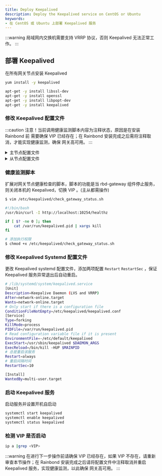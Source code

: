 ```yaml
---
title: Deploy Keepalived
description: Deploy the Keepalived service on CentOS or Ubuntu
keywords:
- 在 CentOS 或 Ubuntu 上部署 Keepalived 服务
---
```


:::warning
局域网内交换机需要支持 VRRP 协议，否则 Keepalived 无法正常工作。
:::

## 部署 Keepalived

在所有网关节点安装 Keepalived

```bash title="CentOS"
yum install -y keepalived
```

```bash title="Ubuntu"
apt-get -y install libssl-dev
apt-get -y install openssl
apt-get -y install libpopt-dev
apt-get -y install keepalived
```

### 修改 Keepalived 配置文件

:::caution
注意！当前调用健康监测脚本内容为注释状态，原因是在安装 Rainbond 前 需要确保 VIP 已经存在；在 Rainbond 安装完成之后需将注释取消，才能实现健康监测，确保 网关高可用。
:::

<details>
  <summary>主节点配置文件</summary>
  <div>

```bash title="vim /etc/keepalived/keepalived.conf"

! Configuration File for keepalived

global_defs {
   router_id LVS_DEVEL
}
#vrrp_script check_gateway {
# 检测脚本
#   script "/etc/keepalived/check_gateway_status.sh"
# 执行间隔时间
#   interval 5
#}
vrrp_instance VI_1 {
    				
    #因使用非抢占模式，这里都为backup
    state BACKUP 
    #网卡设备名，通过 ifconfig 命令确定  
    interface ens6f0       
    virtual_router_id 51
    #优先级，主节点大于备节点     
    priority 100	
    advert_int 1
    #非抢占模式
    nopreempt
    authentication {
        auth_type PASS
        auth_pass 1111
    }
    virtual_ipaddress {
        <VIP>				
     }
#     track_script {
#    check_gateway
#   }
}
```

</div>
</details>

<details>
  <summary>从节点配置文件</summary>
  <div>

```bash title="vim /etc/keepalived/keepalived.conf"

! Configuration File for keepalived

global_defs {
   router_id LVS_DEVEL
}
#vrrp_script check_gateway {
# 检测脚本
#  script "/etc/keepalived/check_gateway_status.sh"
# 执行间隔时间
#  interval 5
#  }	
    vrrp_instance VI_1 {
    #因使用非抢占模式，这里都为backup
    state BACKUP 
    #网卡设备名，通过 ifconfig 命令确定   
    interface ens6f0
    virtual_router_id 51
    #优先级，主节点大于备节点   
    priority 50
    advert_int 1
    #非抢占模式
    nopreempt
    authentication {
        auth_type PASS
        auth_pass 1111
    }
    virtual_ipaddress {
        <VIP>			
    }
#     track_script {
#    check_gateway
#   }
}
```

</div>
</details>

### 健康监测脚本

扩展对网关节点健康检查的脚本，脚本的功能是当 rbd-gateway 组件停止服务，则关闭本机的 Keepalived，切换 VIP 。(主从都需操作)

```bash
$ vim /etc/keepalived/check_gateway_status.sh

#!/bin/bash
/usr/bin/curl -I http://localhost:10254/healthz

if [ $? -ne 0 ]; then
    cat /var/run/keepalived.pid | xargs kill
fi

# 添加执行权限
$ chmod +x /etc/keepalived/check_gateway_status.sh
```

### 修改 Keepalived Systemd 配置文件

更改 Keepalived systemd 配置文件，添加两项配置 `Restart` `RestartSec` ，保证 Keepalived 服务异常退出后自动重启。

```bash title="vi /lib/systemd/system/keepalived.service"
# /lib/systemd/system/keepalived.service
[Unit]
Description=Keepalive Daemon (LVS and VRRP)
After=network-online.target
Wants=network-online.target
# Only start if there is a configuration file
ConditionFileNotEmpty=/etc/keepalived/keepalived.conf
[Service]
Type=forking
KillMode=process
PIDFile=/var/run/keepalived.pid
# Read configuration variable file if it is present
EnvironmentFile=-/etc/default/keepalived
ExecStart=/usr/sbin/keepalived $DAEMON_ARGS
ExecReload=/bin/kill -HUP $MAINPID
# 总是重启该服务
Restart=always
# 重启间隔时间
RestartSec=10

[Install]
WantedBy=multi-user.target
```

### 启动 Keepalived 服务

启动服务并设置开机自启动

```bash
systemctl start keepalived
systemctl enable keepalived
systemctl status keepalived
```

### 检测 VIP 是否启动

```bash
ip a |grep <VIP>
```

:::warning
在进行下一步操作前请确保 VIP 已经存在，如果 VIP 不存在，请重新审查本节操作；在 Rainbond 安装完成之后请将配置文件中注释取消并重启 Keepalived 服务，实现健康监测，以此确保 网关高可用。
:::